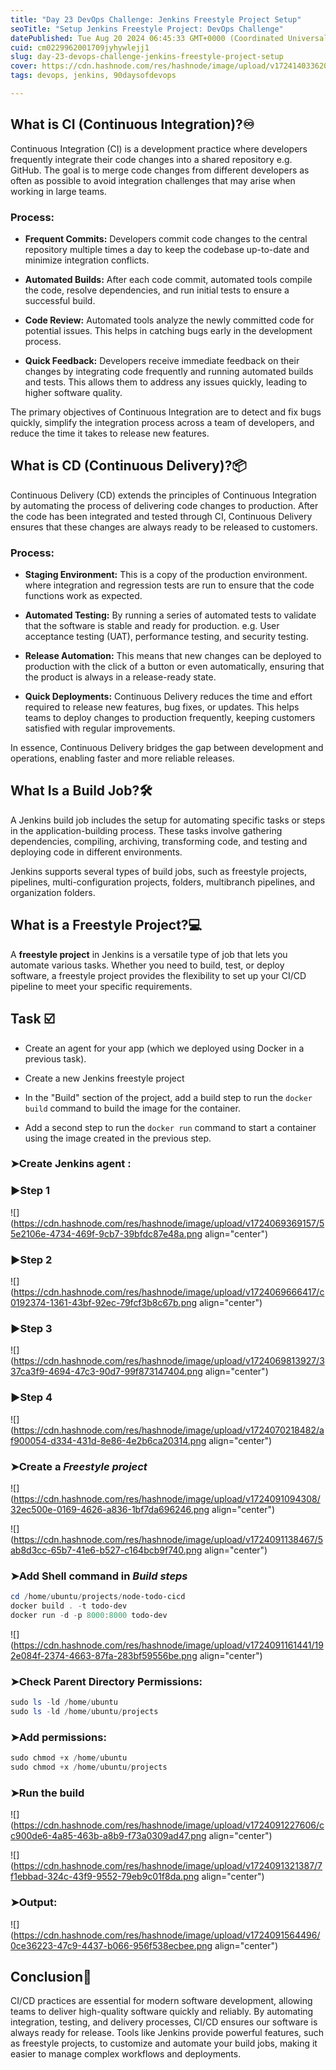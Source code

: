 ```yaml
---
title: "Day 23 DevOps Challenge: Jenkins Freestyle Project Setup"
seoTitle: "Setup Jenkins Freestyle Project: DevOps Challenge"
datePublished: Tue Aug 20 2024 06:45:33 GMT+0000 (Coordinated Universal Time)
cuid: cm0229962001709jyhywlejj1
slug: day-23-devops-challenge-jenkins-freestyle-project-setup
cover: https://cdn.hashnode.com/res/hashnode/image/upload/v1724140336208/f47f870c-a8dc-45fa-ba08-7c992f2828f2.png
tags: devops, jenkins, 90daysofdevops

---
```


## What is CI (Continuous Integration)?♾️

Continuous Integration (CI) is a development practice where developers frequently integrate their code changes into a shared repository e.g. GitHub. The goal is to merge code changes from different developers as often as possible to avoid integration challenges that may arise when working in large teams.

### Process:

* **Frequent Commits:** Developers commit code changes to the central repository multiple times a day to keep the codebase up-to-date and minimize integration conflicts.
    
* **Automated Builds:** After each code commit, automated tools compile the code, resolve dependencies, and run initial tests to ensure a successful build.
    
* **Code Review:** Automated tools analyze the newly committed code for potential issues. This helps in catching bugs early in the development process.
    
* **Quick Feedback:** Developers receive immediate feedback on their changes by integrating code frequently and running automated builds and tests. This allows them to address any issues quickly, leading to higher software quality.
    

The primary objectives of Continuous Integration are to detect and fix bugs quickly, simplify the integration process across a team of developers, and reduce the time it takes to release new features.

## What is CD (Continuous Delivery)?📦

Continuous Delivery (CD) extends the principles of Continuous Integration by automating the process of delivering code changes to production. After the code has been integrated and tested through CI, Continuous Delivery ensures that these changes are always ready to be released to customers.

### Process:

* **Staging Environment:** This is a copy of the production environment. where integration and regression tests are run to ensure that the code functions work as expected.
    
* **Automated Testing:** By running a series of automated tests to validate that the software is stable and ready for production. e.g. User acceptance testing (UAT), performance testing, and security testing.
    
* **Release Automation:** This means that new changes can be deployed to production with the click of a button or even automatically, ensuring that the product is always in a release-ready state.
    
* **Quick Deployments:** Continuous Delivery reduces the time and effort required to release new features, bug fixes, or updates. This helps teams to deploy changes to production frequently, keeping customers satisfied with regular improvements.
    

In essence, Continuous Delivery bridges the gap between development and operations, enabling faster and more reliable releases.

## What Is a Build Job?🛠️

A Jenkins build job includes the setup for automating specific tasks or steps in the application-building process. These tasks involve gathering dependencies, compiling, archiving, transforming code, and testing and deploying code in different environments.

Jenkins supports several types of build jobs, such as freestyle projects, pipelines, multi-configuration projects, folders, multibranch pipelines, and organization folders.

## What is a Freestyle Project?💻

A **freestyle project** in Jenkins is a versatile type of job that lets you automate various tasks. Whether you need to build, test, or deploy software, a freestyle project provides the flexibility to set up your CI/CD pipeline to meet your specific requirements.

## Task ☑️

* Create an agent for your app (which we deployed using Docker in a previous task).
    
* Create a new Jenkins freestyle project
    
* In the "Build" section of the project, add a build step to run the `docker build` command to build the image for the container.
    
* Add a second step to run the `docker run` command to start a container using the image created in the previous step.
    

### ➤Create Jenkins agent :

### ▶Step 1

![](https://cdn.hashnode.com/res/hashnode/image/upload/v1724069369157/55e2106e-4734-469f-9cb7-39bfdc87e48a.png align="center")

### ▶Step 2

![](https://cdn.hashnode.com/res/hashnode/image/upload/v1724069666417/c0192374-1361-43bf-92ec-79fcf3b8c67b.png align="center")

### ▶Step 3

![](https://cdn.hashnode.com/res/hashnode/image/upload/v1724069813927/337ca3f9-4694-47c3-90d7-99f873147404.png align="center")

### ▶Step 4

![](https://cdn.hashnode.com/res/hashnode/image/upload/v1724070218482/af900054-d334-431d-8e86-4e2b6ca20314.png align="center")

### ➤Create a *Freestyle project*

![](https://cdn.hashnode.com/res/hashnode/image/upload/v1724091094308/32ec500e-0169-4626-a836-1bf7da696246.png align="center")

![](https://cdn.hashnode.com/res/hashnode/image/upload/v1724091138467/5ab8d3cc-65b7-41e6-b527-c164bcb9f740.png align="center")

### ➤Add Shell command in *Build steps*

```powershell
cd /home/ubuntu/projects/node-todo-cicd
docker build . -t todo-dev
docker run -d -p 8000:8000 todo-dev
```

![](https://cdn.hashnode.com/res/hashnode/image/upload/v1724091161441/192e084f-2374-4663-87fa-283bf59556be.png align="center")

### ➤Check Parent Directory Permissions:

```powershell
sudo ls -ld /home/ubuntu
sudo ls -ld /home/ubuntu/projects
```

### ➤Add permissions:

```powershell
sudo chmod +x /home/ubuntu
sudo chmod +x /home/ubuntu/projects
```

### ➤Run the build

![](https://cdn.hashnode.com/res/hashnode/image/upload/v1724091227606/cc900de6-4a85-463b-a8b9-f73a0309ad47.png align="center")

![](https://cdn.hashnode.com/res/hashnode/image/upload/v1724091321387/7f1ebbad-324c-43f9-9552-79eb9c01f8da.png align="center")

### ➤Output:

![](https://cdn.hashnode.com/res/hashnode/image/upload/v1724091564496/0ce36223-47c9-4437-b066-956f538ecbee.png align="center")

## Conclusion🎯

CI/CD practices are essential for modern software development, allowing teams to deliver high-quality software quickly and reliably. By automating integration, testing, and delivery processes, CI/CD ensures our software is always ready for release. Tools like Jenkins provide powerful features, such as freestyle projects, to customize and automate your build jobs, making it easier to manage complex workflows and deployments.